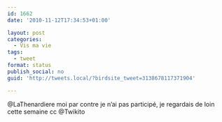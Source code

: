 ```yaml
---
id: 1662
date: '2010-11-12T17:34:53+01:00'

layout: post
categories:
  - Vis ma vie
tags:
  - tweet
format: status
publish_social: no
guid: 'http://tweets.local/?birdsite_tweet=3138678117371904'

---
```


@LaThenardiere moi par contre je n’ai pas participé, je regardais de loin cette semaine cc @Twikito